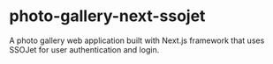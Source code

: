# photo-gallery-next-ssojet
A photo gallery web application built with Next.js framework that uses SSOJet for user authentication and login.
